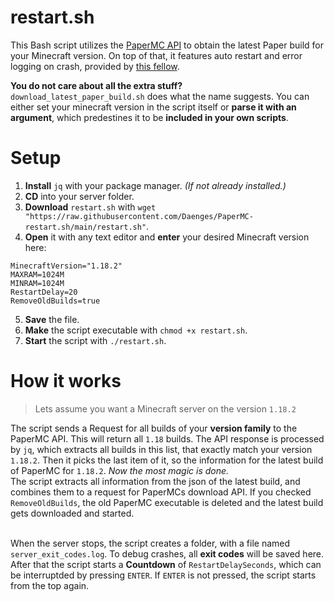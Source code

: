 # restart.sh
This Bash script utilizes the [PaperMC API](https://papermc.io/api/docs) to obtain the latest Paper build for your Minecraft version. On top of that, it features auto restart and error logging on crash, provided by [this fellow](https://stackoverflow.com/a/62158802). </br>

**You do not care about all the extra stuff?**</br>
`download_latest_paper_build.sh` does what the name suggests. You can either set your minecraft version in the script itself or **parse it with an argument**, which predestines it to be **included in your own scripts**.

# Setup
1. **Install** `jq` with your package manager. *(If not already installed.)*
2. **CD** into your server folder.
3. **Download** `restart.sh` with `wget "https://raw.githubusercontent.com/Daenges/PaperMC-restart.sh/main/restart.sh"`.
4. **Open** it with any text editor and **enter** your desired Minecraft version here:
```
MinecraftVersion="1.18.2"
MAXRAM=1024M
MINRAM=1024M
RestartDelay=20
RemoveOldBuilds=true
```
5. **Save** the file.
6. **Make** the script executable with `chmod +x restart.sh`.
7. **Start** the script with `./restart.sh`.

# How it works
> Lets assume you want a Minecraft server on the version `1.18.2`

The script sends a Request for all builds of your **version family** to the PaperMC API. This will return all `1.18` builds. The API response is processed by `jq`, which extracts all builds in this list, that exactly match your version `1.18.2`. Then it picks the last item of it, so the information for the latest build of PaperMC for `1.18.2`. *Now the most magic is done.*</br>
The script extracts all information from the json of the latest build, and combines them to a request for PaperMCs download API. If you checked `RemoveOldBuilds`, the old PaperMC executable is deleted and the latest build gets downloaded and started.</br></br>

When the server stops, the script creates a folder, with a file named `server_exit_codes.log`. To debug crashes, all **exit codes** will be saved here. After that the script starts a **Countdown** of `RestartDelaySeconds`, which can be interruptded by pressing `ENTER`. If `ENTER` is not pressed, the script starts from the top again.
